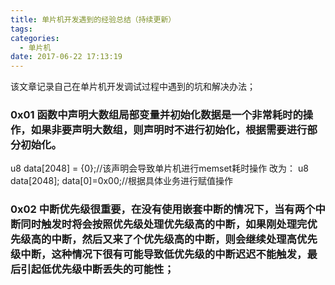 ```yaml
---
title: 单片机开发遇到的经验总结（持续更新）
tags:
categories:
  - 单片机
date: 2017-06-22 17:13:19
---
```


该文章记录自己在单片机开发调试过程中遇到的坑和解决办法；

### 0x01 函数中声明大数组局部变量并初始化数据是一个非常耗时的操作，如果非要声明大数组，则声明时不进行初始化，根据需要进行部分初始化。

u8 data\[2048\] = {0};//该声明会导致单片机进行memset耗时操作 改为： u8 data\[2048\]; data\[0\]=0x00;//根据具体业务进行赋值操作  

### 0x02 中断优先级很重要，在没有使用嵌套中断的情况下，当有两个中断同时触发时将会按照优先级处理优先级高的中断，如果刚处理完优先级高的中断，然后又来了个优先级高的中断，则会继续处理高优先级中断，这种情况下很有可能导致低优先级的中断迟迟不能触发，最后引起低优先级中断丢失的可能性；